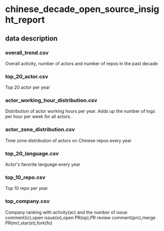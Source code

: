 # chinese_decade_open_source_insight_report
## data description
### overall_trend.csv
Overall activity, number of actors and number of repos in the past decade
### top_20_actor.csv
Top 20 actor per year
### actor_working_hour_distribution.csv
Distribution of actor working hours per year.
Adds up the number of logs per hour per week for all actors.
### actor_zone_distribution.csv
Time zone distribution of actors on Chinese repos every year
### top_20_language.csv
Actor's favorite language every year
### top_10_repo.csv
Top 10 repo per year
### top_company.csv
Company ranking with activity(ac) and the number of issue comment(ic),open issue(oi),open PR(op),PR review comment(prc),merge PR(mr),star(st),fork(fo)